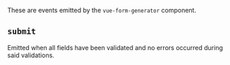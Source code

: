 These are events emitted by the `vue-form-generator` component.

## `submit`
Emitted when all fields have been validated and no errors occurred during said validations.